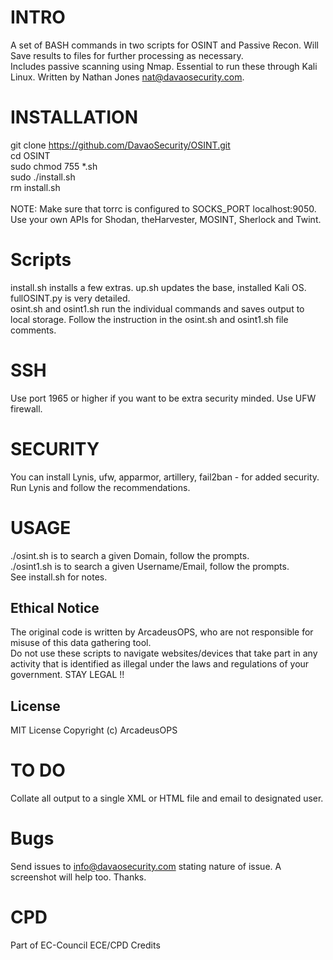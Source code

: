 # INTRO
A set of BASH commands in two scripts for OSINT and Passive Recon. Will Save results to files for further processing as necessary. <br/>
Includes passive scanning using Nmap. Essential to run these through Kali Linux. Written by Nathan Jones nat@davaosecurity.com. <br/>

# INSTALLATION
git clone https://github.com/DavaoSecurity/OSINT.git <br/>
cd OSINT <br/>
sudo chmod 755 *.sh <br/>
sudo ./install.sh <br/>
rm install.sh <br/>
<br/>
NOTE: Make sure that torrc is configured to SOCKS_PORT localhost:9050. Use your own APIs for Shodan, theHarvester, MOSINT, Sherlock and Twint. <br/>

# Scripts
install.sh installs a few extras. up.sh updates the base, installed Kali OS. fullOSINT.py is very detailed. <br/>
osint.sh and osint1.sh run the individual commands and saves output to local storage. Follow the instruction in the osint.sh and osint1.sh file comments. <br/>

# SSH
Use port 1965 or higher if you want to be extra security minded. Use UFW firewall. <br/>

# SECURITY
You can install Lynis, ufw, apparmor, artillery, fail2ban - for added security. <br/>
Run Lynis and follow the recommendations. <br/>

# USAGE
./osint.sh is to search a given Domain, follow the prompts. <br/>
./osint1.sh is to search a given Username/Email, follow the prompts. <br/>
See install.sh for notes. <br/>

## Ethical Notice
The original code is written by ArcadeusOPS, who are not responsible for misuse of this data gathering tool.  <br/>
Do not use these scripts to navigate websites/devices that take part in any activity that is identified as illegal under the laws and regulations of your government. STAY LEGAL !! <br/>

## License
MIT License
Copyright (c) ArcadeusOPS

# TO DO
Collate all output to a single XML or HTML file and email to designated user.

# Bugs
Send issues to info@davaosecurity.com stating nature of issue. A screenshot will help too. Thanks.

# CPD
Part of EC-Council ECE/CPD Credits
